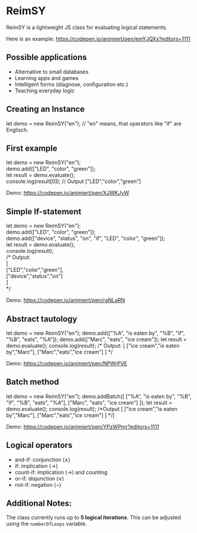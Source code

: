 # ReimSY

ReimSY is a lightweight JS class for evaluating logical statements.

Here is an example: https://codepen.io/animiert/pen/emYJQXx?editors=1111

## Possible applications

- Alternative to small databases
- Learning apps and games
- Intelligent forms (diagnose, configuration etc.)
- Teaching everyday logic

## Creating an Instance

let demo = new ReimSY("en"); // "en" means, that operators like "if" are Englisch. 

## First example

let demo = new ReimSY("en");  
demo.add(["LED", "color", "green"]);  
let result = demo.evaluate();  
console.log(result[0]); // Output ["LED","color","green"]

Demo: https://codepen.io/animiert/pen/XJWKJyW

## Simple If-statement

let demo = new ReimSY("en");  
demo.add(["LED", "color", "green"]);  
demo.add(["device", "status", "on", "if", "LED", "color", "green"]);  
let result = demo.evaluate();  
console.log(result);  
/* Output:  
[  
["LED","color","green"],  
["device","status","on"]  
]  
*/

Demo: https://codepen.io/animiert/pen/raNLaRN

## Abstract tautology

let demo = new ReimSY("en"); 
demo.add(["%A", "is eaten by", "%B", "if", "%B", "eats", "%A"]);
demo.add(["Marc", "eats", "ice cream"]);
let result = demo.evaluate();
console.log(result); 
/* Output:
[
["ice cream","is eaten by","Marc"],
["Marc","eats","ice cream"]
]
*/

Demo: https://codepen.io/animiert/pen/NPWrPVE

## Batch method

let demo = new ReimSY("en"); 
demo.addBatch([
  ["%A", "is eaten by", "%B", "if", "%B", "eats", "%A"],
  ["Marc", "eats", "ice cream"]
]);
let result = demo.evaluate();
console.log(result); 
/*Output 
[
  ["ice cream","is eaten by","Marc"],
  ["Marc","eats","ice cream"]
]
*/[

Demo: https://codepen.io/animiert/pen/YPzWPmr?editors=1111

## Logical operators

- and-if: conjunction (∧)
- if: implication (→)
- count-if: implication (→) and counting 
- or-if: disjunction (∨)
- not-if: negation (¬)

## Additional Notes:

The class currently runs up to **5 logical iterations**. This can be adjusted using the `numberOfLoops` variable.
